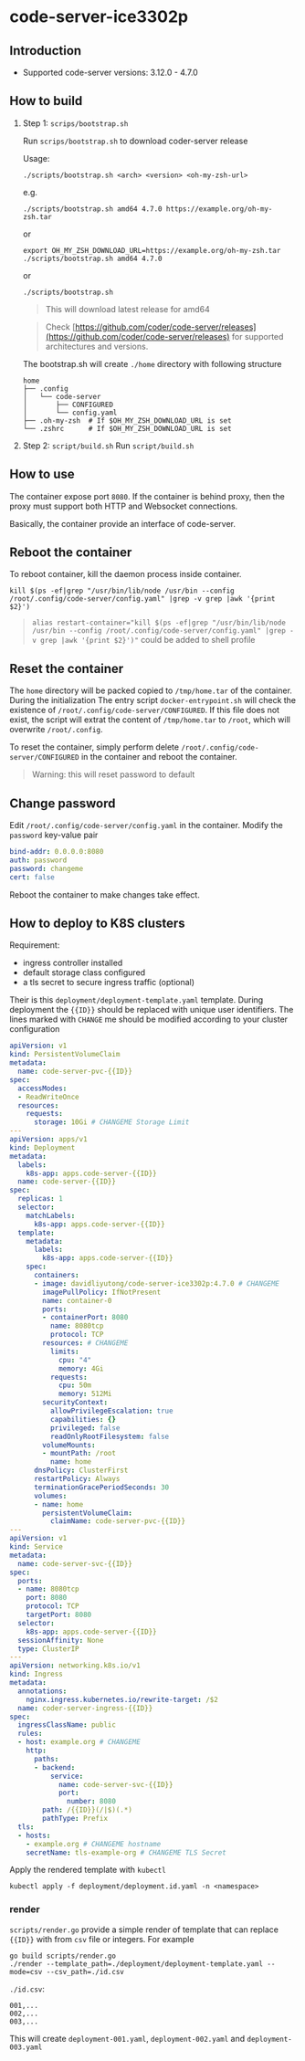 # code-server-ice3302p

## Introduction

- Supported code-server versions: 3.12.0 - 4.7.0

## How to build

1. Step 1: `scrips/bootstrap.sh`

    Run `scrips/bootstrap.sh` to download coder-server release

    Usage:

    ```shell
    ./scripts/bootstrap.sh <arch> <version> <oh-my-zsh-url>
    ```

    e.g.

    ```shell
    ./scripts/bootstrap.sh amd64 4.7.0 https://example.org/oh-my-zsh.tar
    ```

    or

    ```shell
    export OH_MY_ZSH_DOWNLOAD_URL=https://example.org/oh-my-zsh.tar
    ./scripts/bootstrap.sh amd64 4.7.0
    ```

    or

    ```shell
    ./scripts/bootstrap.sh
    ```

    > This will download latest release for amd64

    > Check [https://github.com/coder/code-server/releases](https://github.com/coder/code-server/releases) for supported architectures and versions.

    The bootstrap.sh will create `./home` directory with following structure

    ```text
    home
    ├── .config
    │   └── code-server
    │       ├── CONFIGURED
    │       └── config.yaml
    ├── .oh-my-zsh  # If $OH_MY_ZSH_DOWNLOAD_URL is set
    └── .zshrc      # If $OH_MY_ZSH_DOWNLOAD_URL is set
    ```

2. Step 2: `script/build.sh`
    Run `script/build.sh`

## How to use

The container expose port `8080`. If the container is behind proxy, then the proxy must support both HTTP and Websocket connections.

Basically, the container provide an interface of code-server.

## Reboot the container

To reboot container, kill the daemon process inside container.

```shell
kill $(ps -ef|grep "/usr/bin/lib/node /usr/bin --config /root/.config/code-server/config.yaml" |grep -v grep |awk '{print $2}')
```

> `alias restart-container="kill $(ps -ef|grep "/usr/bin/lib/node /usr/bin --config /root/.config/code-server/config.yaml" |grep -v grep |awk '{print $2}')"` could be added to shell profile

## Reset the container

The `home` directory will be packed copied to `/tmp/home.tar` of the container. During the initialization The entry script `docker-entrypoint.sh` will check the existence of `/root/.config/code-server/CONFIGURED`. If this file does not exist, the script will extrat the content of `/tmp/home.tar` to `/root`, which will overwrite `/root/.config`.

To reset the container, simply perform delete `/root/.config/code-server/CONFIGURED` in the container and reboot the container.

> Warning: this will reset password to default

## Change password

Edit `/root/.config/code-server/config.yaml` in the container. Modify the `password` key-value pair

```yaml
bind-addr: 0.0.0.0:8080
auth: password
password: changeme
cert: false
```

Reboot the container to make changes take effect.

## How to deploy to K8S clusters

Requirement:

 - ingress controller installed
 - default storage class configured
 - a tls secret to secure ingress traffic (optional)

Their is this `deployment/deployment-template.yaml` template. During deployment the `{{ID}}` should be replaced with unique user identifiers. The lines marked with `CHANGE` me should be modified according to your cluster configuration

```yaml
apiVersion: v1
kind: PersistentVolumeClaim
metadata:
  name: code-server-pvc-{{ID}}
spec:
  accessModes:
  - ReadWriteOnce
  resources:
    requests:
      storage: 10Gi # CHANGEME Storage Limit
---
apiVersion: apps/v1
kind: Deployment
metadata:
  labels:
    k8s-app: apps.code-server-{{ID}}
  name: code-server-{{ID}}
spec:
  replicas: 1
  selector:
    matchLabels:
      k8s-app: apps.code-server-{{ID}}
  template:
    metadata:
      labels:
        k8s-app: apps.code-server-{{ID}}
    spec:
      containers:
      - image: davidliyutong/code-server-ice3302p:4.7.0 # CHANGEME
        imagePullPolicy: IfNotPresent
        name: container-0
        ports:
        - containerPort: 8080
          name: 8080tcp
          protocol: TCP
        resources: # CHANGEME
          limits:
            cpu: "4"
            memory: 4Gi
          requests:
            cpu: 50m
            memory: 512Mi
        securityContext:
          allowPrivilegeEscalation: true
          capabilities: {}
          privileged: false
          readOnlyRootFilesystem: false
        volumeMounts:
        - mountPath: /root
          name: home
      dnsPolicy: ClusterFirst
      restartPolicy: Always
      terminationGracePeriodSeconds: 30
      volumes:
      - name: home
        persistentVolumeClaim:
          claimName: code-server-pvc-{{ID}}
---
apiVersion: v1
kind: Service
metadata:
  name: code-server-svc-{{ID}}
spec:
  ports:
  - name: 8080tcp
    port: 8080
    protocol: TCP
    targetPort: 8080
  selector:
    k8s-app: apps.code-server-{{ID}}
  sessionAffinity: None
  type: ClusterIP
---
apiVersion: networking.k8s.io/v1
kind: Ingress
metadata:
  annotations: 
    nginx.ingress.kubernetes.io/rewrite-target: /$2
  name: coder-server-ingress-{{ID}}
spec:
  ingressClassName: public
  rules:
  - host: example.org # CHANGEME
    http:
      paths:
      - backend:
          service:
            name: code-server-svc-{{ID}}
            port:
              number: 8080
        path: /{{ID}}(/|$)(.*)
        pathType: Prefix
  tls:
  - hosts:
    - example.org # CHANGEME hostname
    secretName: tls-example-org # CHANGEME TLS Secret
```

Apply the rendered template with `kubectl`

```shell
kubectl apply -f deployment/deployment.id.yaml -n <namespace>
```

### render

`scripts/render.go` provide a simple render of template that can replace `{{ID}}` with from `csv` file or integers. For example

```shell
go build scripts/render.go
./render --template_path=./deployment/deployment-template.yaml --mode=csv --csv_path=./id.csv
```

`./id.csv`:

```csv
001,...
002,...
003,...
```

This will create `deployment-001.yaml`, `deployment-002.yaml` and `deployment-003.yaml`
